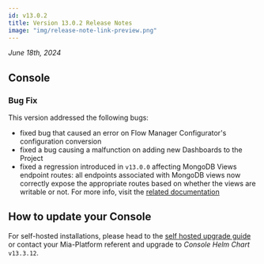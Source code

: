 ```yaml
---
id: v13.0.2
title: Version 13.0.2 Release Notes
image: "img/release-note-link-preview.png"
---
```


_June 18th, 2024_

## Console

### Bug Fix

This version addressed the following bugs:

- fixed bug that caused an error on Flow Manager Configurator's configuration conversion
- fixed a bug causing a malfunction on adding new Dashboards to the Project
- fixed a regression introduced in `v13.0.0` affecting MongoDB Views endpoint routes: all endpoints associated with MongoDB views now correctly expose the appropriate routes based on whether the views are writable or not. For more info, visit the [related documentation](/docs/13.7.5/development_suite/api-console/api-design/mongo_views#expose-through-endpoints)

## How to update your Console

For self-hosted installations, please head to the [self hosted upgrade guide](/docs/13.7.5/infrastructure/self-hosted/installation-chart/how-to-upgrade) or contact your Mia-Platform referent and upgrade to _Console Helm Chart_ `v13.3.12`.
